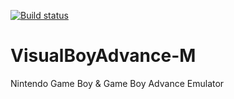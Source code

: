 [![Build status](https://ci.appveyor.com/api/projects/status/moh6kxvybt9ey3mp?svg=true)](https://ci.appveyor.com/project/bparker06/vbam-libretro)

# VisualBoyAdvance-M
Nintendo Game Boy & Game Boy Advance Emulator